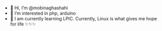 - 👋 Hi, I’m @mobinaghashahi
- 👀 I’m interested in php, arduino
- 🌱 I am currently learning LPIC. Currently, Linux is what gives me hope for life ✨✨✨

<!---
mobinaghashahi/mobinaghashahi is a ✨ special ✨ repository because its `README.md` (this file) appears on your GitHub profile.
You can click the Preview link to take a look at your changes.
--->
